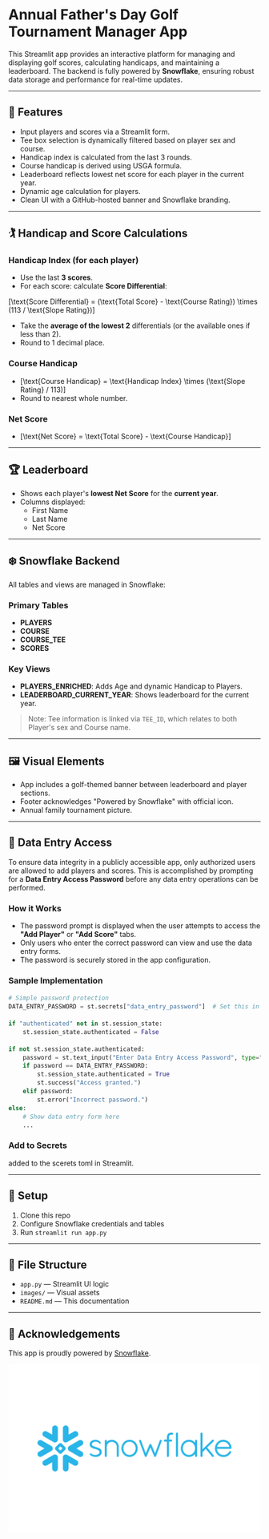 
# Annual Father's Day Golf Tournament Manager App

This Streamlit app provides an interactive platform for managing and displaying golf scores, calculating handicaps, and maintaining a leaderboard. The backend is fully powered by **Snowflake**, ensuring robust data storage and performance for real-time updates.

---

## 🧠 Features

- Input players and scores via a Streamlit form.
- Tee box selection is dynamically filtered based on player sex and course.
- Handicap index is calculated from the last 3 rounds.
- Course handicap is derived using USGA formula.
- Leaderboard reflects lowest net score for each player in the current year.
- Dynamic age calculation for players.
- Clean UI with a GitHub-hosted banner and Snowflake branding.

---

## 🏌️ Handicap and Score Calculations

### Handicap Index (for each player)
- Use the last **3 scores**.
- For each score: calculate **Score Differential**:
  
\[\text{Score Differential} = (\text{Total Score} - \text{Course Rating}) \times (113 / \text{Slope Rating})\]
- Take the **average of the lowest 2** differentials (or the available ones if less than 2).
- Round to 1 decimal place.

### Course Handicap
- \[\text{Course Handicap} = \text{Handicap Index} \times (\text{Slope Rating} / 113)\]
- Round to nearest whole number.

### Net Score
- \[\text{Net Score} = \text{Total Score} - \text{Course Handicap}\]

---

## 🏆 Leaderboard

- Shows each player's **lowest Net Score** for the **current year**.
- Columns displayed:
  - First Name
  - Last Name
  - Net Score

---

## ❄️ Snowflake Backend

All tables and views are managed in Snowflake:

### Primary Tables

- **PLAYERS**
- **COURSE**
- **COURSE_TEE**
- **SCORES**

### Key Views

- **PLAYERS_ENRICHED**: Adds Age and dynamic Handicap to Players.
- **LEADERBOARD_CURRENT_YEAR**: Shows leaderboard for the current year.

> Note: Tee information is linked via `TEE_ID`, which relates to both Player's sex and Course name.

---

## 🖼️ Visual Elements

- App includes a golf-themed banner between leaderboard and player sections.
- Footer acknowledges "Powered by Snowflake" with official icon.
- Annual family tournament picture.

---
## 🔐 Data Entry Access

To ensure data integrity in a publicly accessible app, only authorized users are allowed to add players and scores. This is accomplished by prompting for a **Data Entry Access Password** before any data entry operations can be performed.

### How it Works

- The password prompt is displayed when the user attempts to access the **"Add Player"** or **"Add Score"** tabs.
- Only users who enter the correct password can view and use the data entry forms.
- The password is securely stored in the app configuration.

### Sample Implementation

```python
# Simple password protection
DATA_ENTRY_PASSWORD = st.secrets["data_entry_password"]  # Set this in .streamlit/secrets.toml

if "authenticated" not in st.session_state:
    st.session_state.authenticated = False

if not st.session_state.authenticated:
    password = st.text_input("Enter Data Entry Access Password", type="password")
    if password == DATA_ENTRY_PASSWORD:
        st.session_state.authenticated = True
        st.success("Access granted.")
    elif password:
        st.error("Incorrect password.")
else:
    # Show data entry form here
    ...
```

### Add to Secrets

added to the scerets toml in Streamlit.

---

## 🔧 Setup

1. Clone this repo
2. Configure Snowflake credentials and tables
3. Run `streamlit run app.py`

---

## 📁 File Structure

- `app.py` — Streamlit UI logic
- `images/` — Visual assets
- `README.md` — This documentation

---

## 📣 Acknowledgements

This app is proudly powered by [Snowflake](https://www.snowflake.com/).

![Snowflake](https://raw.githubusercontent.com/nrschaaf/fathers_day_golf/main/images/Snowflake_Logo.png)

